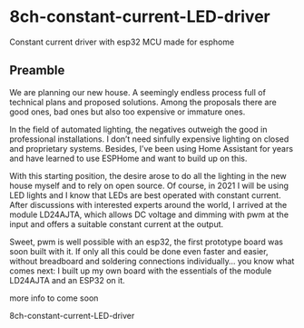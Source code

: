 # 8ch-constant-current-LED-driver
Constant current driver with esp32 MCU made for esphome


## Preamble

We are planning our new house. A seemingly endless process full of technical plans and proposed solutions. Among the proposals there are good ones, bad ones but also too expensive or immature ones.

In the field of automated lighting, the negatives outweigh the good in professional installations. I don’t need sinfully expensive lighting on closed and proprietary systems. Besides, I’ve been using Home Assistant for years and have learned to use ESPHome and want to build up on this.

With this starting position, the desire arose to do all the lighting in the new house myself and to rely on open source. Of course, in 2021 I will be using LED lights and I know that LEDs are best operated with constant current. After discussions with interested experts around the world, I arrived at the module LD24AJTA, which allows DC voltage and dimming with pwm at the input and offers a suitable constant current at the output.

Sweet, pwm is well possible with an esp32, the first prototype board was soon built with it. If only all this could be done even faster and easier, without breadboard and soldering connections individually… you know what comes next: I built up my own board with the essentials of the module LD24AJTA and an ESP32 on it.


more info to come soon

8ch-constant-current-LED-driver
